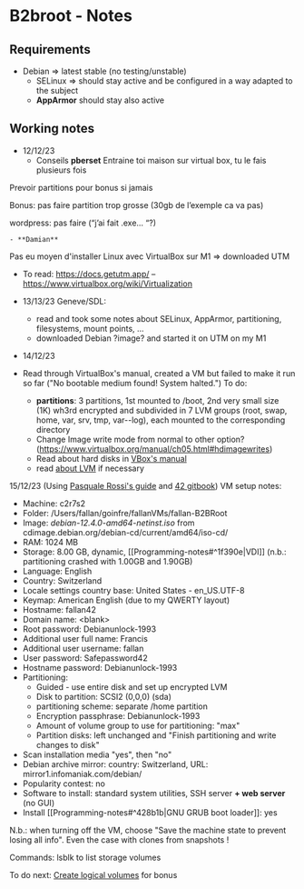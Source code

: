 # B2broot - Notes


## Requirements
- Debian => latest stable (no testing/unstable)
	- SELinux => should stay active and be configured in a way adapted to the subject
	- **AppArmor** should stay also active


## Working notes
- 12/12/23
	- Conseils **pberset**
Entraine toi maison sur virtual box, tu le fais plusieurs fois

Prevoir partitions pour bonus si jamais

Bonus: pas faire partition trop grosse (30gb de l’exemple ca va pas)

wordpress: pas faire (“j’ai fait .exe… “?)

	- **Damian**
Pas eu moyen d'installer Linux avec VirtualBox sur M1
=> downloaded UTM
- To read: https://docs.getutm.app/    –    https://www.virtualbox.org/wiki/Virtualization

- 13/13/23
Geneve/SDL:
	- read and took some notes about SELinux, AppArmor, partitioning, filesystems, mount points, ...
	- downloaded Debian ?image? and started it on UTM on my M1

- 14/12/23
- Read through VirtualBox's manual, created a VM but failed to make it run so far ("No bootable medium found! System halted.")
To do: 
	- **partitions**: 3 partitions, 1st mounted to /boot, 2nd very small size (1K) wh3rd encrypted and subdivided in 7 LVM groups (root, swap, home, var, srv, tmp, var--log), each mounted to the corresponding directory
	- Change Image write mode from normal to other option? (https://www.virtualbox.org/manual/ch05.html#hdimagewrites)
	- Read about hard disks in [VBox's manual](https://www.virtualbox.org/manual/ch05.html)
	- read [about LVM](https://www.redhat.com/sysadmin/lvm-vs-partitioning) if necessary


15/12/23
(Using [Pasquale Rossi's guide](https://github.com/pasqualerossi/Born2BeRoot-Guide) and [42 gitbook](https://42-cursus.gitbook.io/guide/rank-01/born2beroot/install-your-virtual-machine))
VM setup notes:
- Machine: c2r7s2
- Folder: /Users/fallan/goinfre/fallanVMs/fallan-B2BRoot
- Image: *debian-12.4.0-amd64-netinst.iso* from cdimage.debian.org/debian-cd/current/amd64/iso-cd/
- RAM: 1024 MB
- Storage: 8.00 GB, dynamic, [[Programming-notes#^1f390e|VDI]] (n.b.: partitioning crashed with 1.00GB and 1.90GB)
- Language: English
- Country: Switzerland
- Locale settings country base: United States - en_US.UTF-8
- Keymap: American English (due to my QWERTY layout)
- Hostname: fallan42
- Domain name: \<blank\>
- Root password: Debianunlock-1993
- Additional user full name: Francis
- Additional user username: fallan
- User password: Safepassword42
- Hostname password: Debianunlock-1993
- Partitioning:
	- Guided - use entire disk and set up encrypted LVM
	- Disk to partition: SCSI2 (0,0,0) (sda)
	- partitioning scheme: separate /home partition
	- Encryption passphrase: Debianunlock-1993
	- Amount of volume group to use for partitioning: "max"
	- Partition disks: left unchanged and "Finish partitioning and write changes to disk"
- Scan installation media "yes", then "no"
- Debian archive mirror: country: Switzerland, URL: mirror1.infomaniak.com/debian/
- Popularity contest: no
- Software to install: standard system utilities, SSH server **+ web server** (no GUI)
- Install [[Programming-notes#^428b1b|GNU GRUB boot loader]]: yes 

N.b.: when turning off the VM, choose "Save the machine state to prevent losing all info". Even the case with clones from snapshots !


Commands: lsblk to list storage volumes

To do next:
[Create logical volumes](https://www.redhat.com/sysadmin/creating-logical-volumes) for bonus